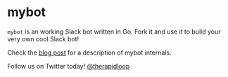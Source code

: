 
# mybot

`mybot` is an working Slack bot written in Go. Fork it and use it to build
your very own cool Slack bot!

Check the [blog post](https://www.opsdash.com/blog/slack-bot-in-golang.html)
for a description of mybot internals.

Follow us on Twitter today! [@therapidloop](https://twitter.com/therapidloop)

